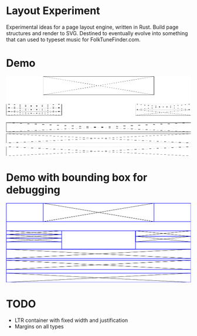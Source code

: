 # Layout Experiment

Experimental ideas for a page layout engine, written in Rust. Build page structures and render to SVG. Destined to eventually evolve into something that can used to typeset music for FolkTuneFinder.com.

# Demo
<img src="demo.png">

# Demo with bounding box for debugging
<img src="demo_debug.png">

# TODO

 - LTR container with fixed width and justification
 - Margins on all types
 